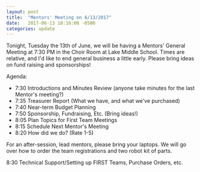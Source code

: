 ```yaml
---
layout: post
title:  "Mentors' Meeting on 6/13/2017"
date:   2017-06-13 18:16:00 -0500
categories: update
---
```

Tonight, Tuesday the 13th of June, we will be having a Mentors' General Meeting
at 7:30 PM in the Choir Room at Lake Middle School. Times are relative, and I'd
like to end general business a little early. Please bring ideas on fund raising
and sponsorships!

Agenda:

- 7:30  Introductions and Minutes Review (anyone take minutes for the last Mentor's meeting?)
- 7:35  Treasurer Report (What we have, and what we've purchased)
- 7:40  Near-term Budget Planning
- 7:50  Sponsorship, Fundraising, Etc. (Bring ideas!)
- 8:05  Plan Topics for First Team Meetings
- 8:15  Schedule Next Mentor's Meeting
- 8:20  How did we do? (Rate 1-5)

For an after-session, lead mentors, please bring your laptops. We will go over
how to order the team registrations and two robot kit of parts.

8:30 Technical Support/Setting up FIRST Teams, Purchase Orders, etc.
